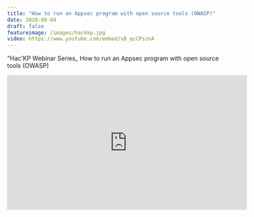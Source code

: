 ```yaml
---
title: "How to run an Appsec program with open source tools (OWASP)"
date: 2020-08-04
draft: false
featureimage: /images/hackkp.jpg
video: https://www.youtube.com/embed/xB_qcCPsznA
---
```



"Hac'KP Webinar Series_ How to run an Appsec program with open source tools (OWASP)

<iframe width="560" height="315" src="https://www.youtube.com/embed/xB_qcCPsznA" frameborder="0" allow="accelerometer; autoplay; clipboard-write; encrypted-media; gyroscope; picture-in-picture" allowfullscreen></iframe>
